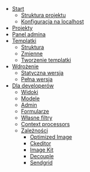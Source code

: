 * [Start](start.md)
    * [Struktura projektu](install/app_structure.md)
    * [Konfiguracja na localhost](install/app_config.md)
* [Projekty](projects.md)
* [Panel admina](admin_panel.md)
* [Templatki]()
    * [Struktura](templates/template_structure.md)
    * [Zmienne](templates/template_vars.md)
    * [Tworzenie templatki](templates/new_template.md)
* [Wdrożenie]()
    * [Statyczna wersja](static_generator.md)
    * [Pełna wersja](deploy.md)
* [Dla developerów]()
    * [Widoki](views.md)
    * [Modele](models.md)
    * [Admin](admin.md)
    * [Formularze](forms.md)
    * [Własne filtry](filters.md)
    * [Context processors](context_processors.md)
    * [Zależności]()
        * [Optimized Image](dependencies/optimized_image.md)
        * [Ckeditor](dependencies/ckeditor.md)
        * [Image Kit](dependencies/image_kit.md)
        * [Decouple](dependencies/decouple.md)
        * [Sendgrid](dependencies/sendgrid.md)
